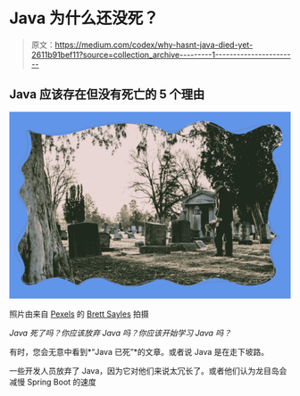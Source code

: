 # Java 为什么还没死？

> 原文：<https://medium.com/codex/why-hasnt-java-died-yet-2611b91bef11?source=collection_archive---------1----------------------->

## Java 应该存在但没有死亡的 5 个理由

![](img/dd908478c917518798fc2316c87589c0.png)

照片由来自 [Pexels](https://www.pexels.com/photo/man-in-black-jacket-standing-in-front-of-grave-3648309/) 的 [Brett Sayles](https://www.pexels.com/photo/man-in-black-jacket-standing-in-front-of-grave-3648309/) 拍摄

*Java 死了吗？你应该放弃 Java 吗？你应该开始学习 Java 吗？*

有时，您会无意中看到*“Java 已死”*的文章。或者说 Java 是在走下坡路。

一些开发人员放弃了 Java，因为它对他们来说太冗长了。或者他们认为龙目岛会减慢 Spring Boot 的速度